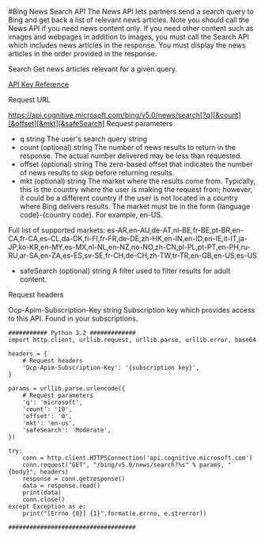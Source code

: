 #Bing News Search API
The News API lets partners send a search query to Bing and get back a list of relevant news articles. Note you should call the News API if you need news content only. If you need other content such as images and webpages in addition to images, you must call the Search API which includes news articles in the response. You must display the news articles in the order provided in the response.

Search
Get news articles relevant for a given query.

[API Key Reference](https://dev.cognitive.microsoft.com/docs/services/56b43f72cf5ff8098cef380a/operations/56b449fbcf5ff81038d15cdf)

Request URL

https://api.cognitive.microsoft.com/bing/v5.0/news/search[?q][&count][&offset][&mkt][&safeSearch]
Request parameters

- q string The user's search query string
- count (optional) string The number of news results to return in the response. The actual number delivered may be less than requested.
- offset (optional) string The zero-based offset that indicates the number of news results to skip before returning results.
- mkt (optional) string The market where the results come from. Typically, this is the country where the user is making the request from; however, it could be a different country if the user is not located in a country where Bing delivers results. The market must be in the form {language code}-{country code}. For example, en-US. 

Full list of supported markets: 
es-AR,en-AU,de-AT,nl-BE,fr-BE,pt-BR,en-CA,fr-CA,es-CL,da-DK,fi-FI,fr-FR,de-DE,zh-HK,en-IN,en-ID,en-IE,it-IT,ja-JP,ko-KR,en-MY,es-MX,nl-NL,en-NZ,no-NO,zh-CN,pl-PL,pt-PT,en-PH,ru-RU,ar-SA,en-ZA,es-ES,sv-SE,fr-CH,de-CH,zh-TW,tr-TR,en-GB,en-US,es-US
- safeSearch (optional) string A filter used to filter results for adult content.

Request headers

Ocp-Apim-Subscription-Key string Subscription key which provides access to this API. Found in your subscriptions.
~~~~
########### Python 3.2 #############
import http.client, urllib.request, urllib.parse, urllib.error, base64

headers = {
    # Request headers
    'Ocp-Apim-Subscription-Key': '{subscription key}',
}

params = urllib.parse.urlencode({
    # Request parameters
    'q': 'microsoft',
    'count': '10',
    'offset': '0',
    'mkt': 'en-us',
    'safeSearch': 'Moderate',
})

try:
    conn = http.client.HTTPSConnection('api.cognitive.microsoft.com')
    conn.request("GET", "/bing/v5.0/news/search?%s" % params, "{body}", headers)
    response = conn.getresponse()
    data = response.read()
    print(data)
    conn.close()
except Exception as e:
    print("[Errno {0}] {1}".format(e.errno, e.strerror))

####################################
~~~~